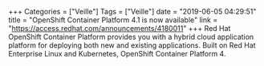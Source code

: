 +++
Categories = ["Veille"]
Tags = ["Veille"]
date = "2019-06-05 04:29:51"
title = "OpenShift Container Platform 4.1 is now available"
link = "https://access.redhat.com/announcements/4180011"
+++
Red Hat OpenShift Container Platform provides you with a hybrid cloud application platform for deploying both new and existing applications. Built on Red Hat Enterprise Linux and Kubernetes, OpenShift Container Platform 4.